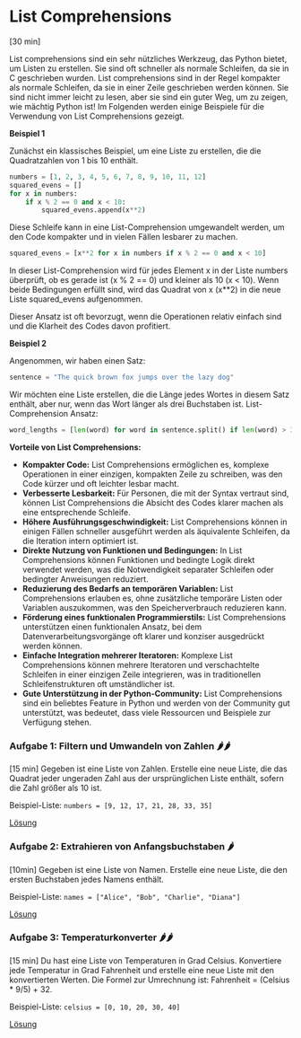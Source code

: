 # List Comprehensions
[30 min]

List comprehensions sind ein sehr nützliches Werkzeug, das Python bietet, um Listen zu erstellen. Sie sind oft schneller als normale Schleifen, da sie in C geschrieben wurden. List comprehensions sind in der Regel kompakter als normale Schleifen, da sie in einer Zeile geschrieben werden können. Sie sind nicht immer leicht zu lesen, aber sie sind ein guter Weg, um zu zeigen, wie mächtig Python ist! Im Folgenden werden einige Beispiele für die Verwendung von List Comprehensions gezeigt.

**Beispiel 1**

Zunächst ein klassisches Beispiel, um eine Liste zu erstellen, die die Quadratzahlen von 1 bis 10 enthält.

```python
numbers = [1, 2, 3, 4, 5, 6, 7, 8, 9, 10, 11, 12]
squared_evens = []
for x in numbers:
    if x % 2 == 0 and x < 10:
        squared_evens.append(x**2)
```
Diese Schleife kann in eine List-Comprehension umgewandelt werden, um den Code kompakter und in vielen Fällen lesbarer zu machen.

```python
squared_evens = [x**2 for x in numbers if x % 2 == 0 and x < 10]
```

In dieser List-Comprehension wird für jedes Element x in der Liste numbers überprüft, ob es gerade ist (x % 2 == 0) und kleiner als 10 (x < 10). Wenn beide Bedingungen erfüllt sind, wird das Quadrat von x (x**2) in die neue Liste squared_evens aufgenommen.

Dieser Ansatz ist oft bevorzugt, wenn die Operationen relativ einfach sind und die Klarheit des Codes davon profitiert.

**Beispiel 2**

Angenommen, wir haben einen Satz:
```python
sentence = "The quick brown fox jumps over the lazy dog"
```

Wir möchten eine Liste erstellen, die die Länge jedes Wortes in diesem Satz enthält, aber nur, wenn das Wort länger als drei Buchstaben ist. List-Comprehension Ansatz:

```python
word_lengths = [len(word) for word in sentence.split() if len(word) > 3]
```

**Vorteile von List Comprehensions:**
* **Kompakter Code:** List Comprehensions ermöglichen es, komplexe Operationen in einer einzigen, kompakten Zeile zu schreiben, was den Code kürzer und oft leichter lesbar macht. 
* **Verbesserte Lesbarkeit:** Für Personen, die mit der Syntax vertraut sind, können List Comprehensions die Absicht des Codes klarer machen als eine entsprechende Schleife.
* **Höhere Ausführungsgeschwindigkeit:** List Comprehensions können in einigen Fällen schneller ausgeführt werden als äquivalente Schleifen, da die Iteration intern optimiert ist.
* **Direkte Nutzung von Funktionen und Bedingungen:** In List Comprehensions können Funktionen und bedingte Logik direkt verwendet werden, was die Notwendigkeit separater Schleifen oder bedingter Anweisungen reduziert.
* **Reduzierung des Bedarfs an temporären Variablen:** List Comprehensions erlauben es, ohne zusätzliche temporäre Listen oder Variablen auszukommen, was den Speicherverbrauch reduzieren kann.
* **Förderung eines funktionalen Programmierstils:** List Comprehensions unterstützen einen funktionalen Ansatz, bei dem Datenverarbeitungsvorgänge oft klarer und konziser ausgedrückt werden können.
* **Einfache Integration mehrerer Iteratoren:** Komplexe List Comprehensions können mehrere Iteratoren und verschachtelte Schleifen in einer einzigen Zeile integrieren, was in traditionellen Schleifenstrukturen oft umständlicher ist.
* **Gute Unterstützung in der Python-Community:** List Comprehensions sind ein beliebtes Feature in Python und werden von der Community gut unterstützt, was bedeutet, dass viele Ressourcen und Beispiele zur Verfügung stehen.

### Aufgabe 1: Filtern und Umwandeln von Zahlen 🌶🌶
[15 min]
Gegeben ist eine Liste von Zahlen. Erstelle eine neue Liste, die das Quadrat jeder ungeraden Zahl aus der ursprünglichen Liste enthält, sofern die Zahl größer als 10 ist.

Beispiel-Liste: `numbers = [9, 12, 17, 21, 28, 33, 35]`

[Lösung](solution.md#lsung-aufgabe-1)

### Aufgabe 2: Extrahieren von Anfangsbuchstaben 🌶
[10min]
Gegeben ist eine Liste von Namen. Erstelle eine neue Liste, die den ersten Buchstaben jedes Namens enthält.

Beispiel-Liste: `names = ["Alice", "Bob", "Charlie", "Diana"]`

[Lösung](solution.md#lsung-aufgabe-2)

### Aufgabe 3: Temperaturkonverter 🌶🌶
[15 min]
Du hast eine Liste von Temperaturen in Grad Celsius. Konvertiere jede Temperatur in Grad Fahrenheit und erstelle eine neue Liste mit den konvertierten Werten. Die Formel zur Umrechnung ist: Fahrenheit = (Celsius * 9/5) + 32.

Beispiel-Liste: `celsius = [0, 10, 20, 30, 40]`

[Lösung](solution.md#lsung-aufgabe-3)

